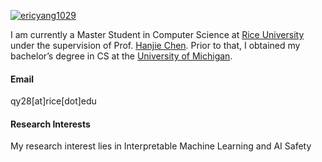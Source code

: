 
[![ericyang1029](https://img.shields.io/badge/ericyang1029-github-blue?logo=github)](https://github.com/ericyang1029)

I am currently a Master Student in Computer Science at [Rice University](https://www.rice.edu) under the supervision of Prof. [Hanjie Chen](https://hanjiechen.github.io/index.html). Prior to that, I obtained my bachelor’s degree in CS at the [University of Michigan](https://www.umich.edu).

#### Email
qy28[at]rice[dot]edu

<!-- #### Education
Master, Computer Science, Rice University, Houston, TX, 2024—2025 (expected).\
B.S., Computer Scicence, University of Michigan, Ann Arbor, MI, 2020—2023. -->

#### Research Interests
My research interest lies in Interpretable Machine Learning and AI Safety